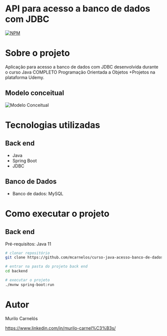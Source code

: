 # API para acesso a banco de dados com JDBC 
[![NPM](https://img.shields.io/npm/l/react)](https://github.com/mcarnelos/curso-java-acesso-banco-de-dados-com-jdbc/blob/master/LICENSE) 

# Sobre o projeto

Aplicação para acesso a banco de dados com JDBC desenvolvida durante o curso Java COMPLETO Programação Orientada a Objetos +Projetos na plataforma Udemy.

## Modelo conceitual
![Modelo Conceitual](https://github.com/mcarnelos/assets/blob/master/acesso%20a%20dados%20com%20jdbc/modelo%20conceitual.jpg)

# Tecnologias utilizadas
## Back end
- Java
- Spring Boot
- JDBC

## Banco de Dados
- Banco de dados: MySQL

# Como executar o projeto

## Back end
Pré-requisitos: Java 11

```bash
# clonar repositório
git clone https://github.com/mcarnelos/curso-java-acesso-banco-de-dados-com-jdbc

# entrar na pasta do projeto back end
cd backend

# executar o projeto
./mvnw spring-boot:run
```

# Autor

Murilo Carnelós

https://www.linkedin.com/in/murilo-carnel%C3%B3s/

